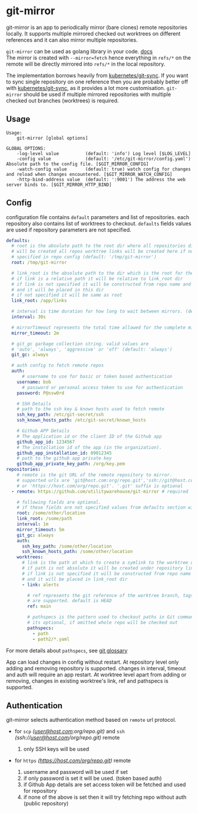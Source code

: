 # git-mirror

git-mirror is an app to periodically mirror (bare clones) remote repositories locally.
It supports multiple mirrored checked out worktrees on different references
and it can also mirror multiple repositories.

`git-mirror` can be used as golang library in your code. [docs](https://pkg.go.dev/github.com/utilitywarehouse/git-mirror/pkg/mirror)  
The mirror is created with `--mirror=fetch` hence everything in `refs/*` on the remote
will be directly mirrored into `refs/*` in the local repository.

The implementation borrows heavily from [kubernetes/git-sync](https://github.com/kubernetes/git-sync).
If you want to sync single repository on one reference then you are probably better off
with [kubernetes/git-sync](https://github.com/kubernetes/git-sync), as it provides
a lot more customisation.
`git-mirror` should be used if multiple mirrored repositories with multiple checked out branches (worktrees) is required.

## Usage

```
Usage:
    git-mirror [global options]

GLOBAL OPTIONS:
    -log-level value          (default: 'info') Log level [$LOG_LEVEL]
    -config value             (default: '/etc/git-mirror/config.yaml') Absolute path to the config file. [$GIT_MIRROR_CONFIG]
    -watch-config value       (default: true) watch config for changes and reload when changes encountered. [$GIT_MIRROR_WATCH_CONFIG]
    -http-bind-address value  (default: ':9001') The address the web server binds to. [$GIT_MIRROR_HTTP_BIND]
```

## Config

configuration file contains `default` parameters and list of repositories.
each repository also contains list of worktrees to checkout.
`defaults` fields values are used if repository parameters are not specified.

```yaml
defaults:
  # root is the absolute path to the root dir where all repositories directories
  # will be created all repos worktree links will be created here if not
  # specified in repo config (default: '/tmp/git-mirror')
  root: /tmp/git-mirror

  # link_root is the absolute path to the dir which is the root for the worktree links
  # if link is a relative path it will be relative to link_root dir
  # if link is not specified it will be constructed from repo name and worktree ref
  # and it will be placed in this dir
  # if not specified it will be same as root
  link_root: /app/links

  # interval is time duration for how long to wait between mirrors. (default: '30s')
  interval: 30s

  # mirrorTimeout represents the total time allowed for the complete mirror loop (default: '2m')
  mirror_timeout: 2m

  # git_gc garbage collection string. valid values are
  # 'auto', 'always', 'aggressive' or 'off' (default: 'always')
  git_gc: always

  # auth config to fetch remote repos
  auth:
	  # username to use for basic or token based authentication
    username: bob
	  # password or personal access token to use for authentication
    password: P@ssw0rd

    # SSH Details
    # path to the ssh key & known hosts used to fetch remote
    ssh_key_path: /etc/git-secret/ssh
    ssh_known_hosts_path: /etc/git-secret/known_hosts

    # Github APP Details
    # The application id or the client ID of the Github app
    github_app_id: 1234567
    # The installation id of the app (in the organization).
    github_app_installation_id: 89012345
    # path to the github app private key
    github_app_private_key_path: /org/key.pem
repositories:
    # remote is the git URL of the remote repository to mirror.
    # supported urls are 'git@host.com:org/repo.git','ssh://git@host.com/org/repo.git'
    # or 'https://host.com/org/repo.git'. '.git' suffix is optional
  - remote: https://github.com/utilitywarehouse/git-mirror # required

    # following fields are optional.
    # if these fields are not specified values from defaults section will be used
    root: /some/other/location
    link_root: /some/path
    interval: 1m
    mirror_timeout: 5m
    git_gc: always
    auth:
      ssh_key_path: /some/other/location
      ssh_known_hosts_path: /some/other/location
    worktrees:
      # link is the path at which to create a symlink to the worktree dir
      # if path is not absolute it will be created under repository link_root
      # if link is not specified it will be constructed from repo name and worktree ref
      # and it will be placed in link_root dir
      - link: alerts

        # ref represents the git reference of the worktree branch, tags or hash
        # are supported. default is HEAD
        ref: main

        # pathspecs is the pattern used to checkout paths in Git commands.
        # its optional, if omitted whole repo will be checked out
        pathspecs:
          - path
          - path2/*.yaml
```

For more details about `pathspecs`, see [git glossary](https://git-scm.com/docs/gitglossary#Documentation/gitglossary.txt-aiddefpathspecapathspec)

App can load changes in config without restart. At repository level only
adding and removing repository is supported. changes in interval, timeout
and auth will require an app restart.
At worktree level apart from adding or removing, changes in existing worktree's
link, ref and pathspecs is supported.

## Authentication

git-mirror selects authentication method based on `remote` url protocol.

- for `scp` _(user@host.com:org/repo.git)_ and `ssh` _(ssh://user@host.com/org/repo.git)_ remote

  1. only SSH keys will be used

- for `https` _(https://host.com/org/repo.git)_ remote
  1. username and password will be used if set
  2. if only password is set it will be used. (token based auth)
  3. if Github App details are set access token will be fetched and used for repository
  4. if none of the above is set then it will try fetching repo without auth (public repository)
